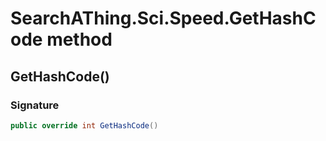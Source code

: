 # SearchAThing.Sci.Speed.GetHashCode method
## GetHashCode()
### Signature
```csharp
public override int GetHashCode()
```
